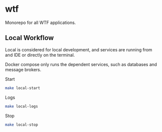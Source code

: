 # wtf

Monorepo for all WTF applications.

## Local Workflow

Local is considered for local development, and services are running from and IDE or directly on the terminal.

Docker compose only runs the dependent services, such as databases and message brokers.

Start

```bash
make local-start
```

Logs

```bash
make local-logs
```

Stop

```bash
make local-stop
```
